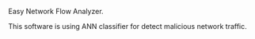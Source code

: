 Easy Network Flow Analyzer.

This software is using ANN classifier for detect malicious network traffic. 
